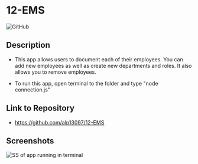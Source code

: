 # 12-EMS
![GitHub](https://img.shields.io/github/license/alp13097/12-EMS)

## Description

* This app allows users to document each of their employees. You can add new employees as well as create new departments and roles. It also allows you to remove employees.

* To run this app, open terminal to the folder and type "node connection.js"

## Link to Repository

* https://github.com/alp13097/12-EMS

## Screenshots

![SS of app running in terminal](SS/12-EMS-SS.png "app running in terminal")